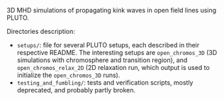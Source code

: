 3D MHD simulations of propagating kink waves in open field lines using PLUTO.

Directories description:

- `setups/`: file for several PLUTO setups, each described in their respective
  README. The interesting setups are `open_chromos_3D` (3D simulations with
  chromosphere and transition region), and `open_chromos_relax_2D` (2D
  relaxation run, which output is used to initialize the `open_chromos_3D`
  runs).
- `testing_and_fumbling/`: tests and verification scripts, mostly deprecated,
  and probably partly broken.

